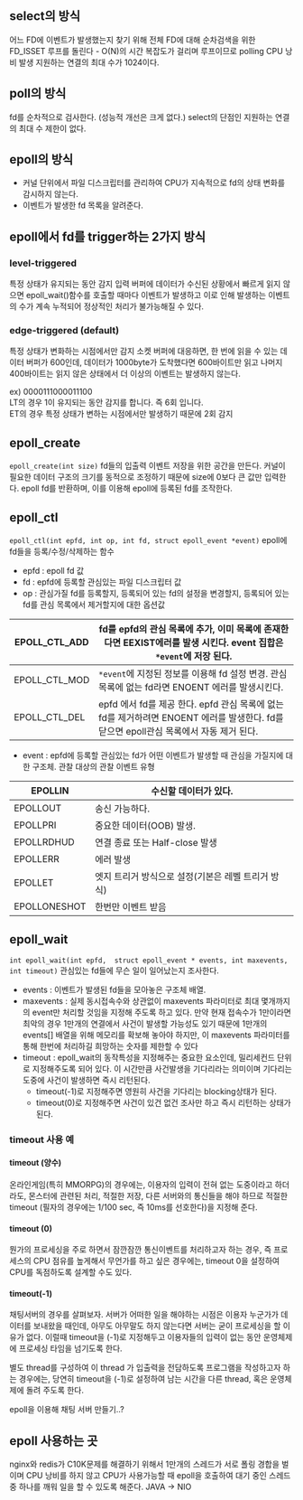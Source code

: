 ## select의 방식
어느 FD에 이벤트가 발생했는지 찾기 위해 전체 FD에 대해 순차검색을 위한 FD_ISSET 루프를 돌린다 - O(N)의 시간 복잡도가 걸리며 루프이므로 polling CPU 낭비 발생
지원하는 연결의 최대 수가 1024이다.
## poll의 방식
fd를 순차적으로 검사한다. (성능적 개선은 크게 없다.)
select의 단점인 지원하는 연결의 최대 수 제한이 없다.
## epoll의 방식
- 커널 단위에서 파일 디스크립터를 관리하여 CPU가 지속적으로 fd의 상태 변화를 감시하지 않는다.
- 이벤트가 발생한 fd 목록을 알려준다.

## epoll에서 fd를 trigger하는 2가지 방식
### level-triggered
특정 상태가 유지되는 동안 감지
입력 버퍼에 데이터가 수신된 상황에서 빠르게 읽지 않으면 epoll_wait()함수를 호출할 때마다 이벤트가 발생하고 이로 인해 발생하는 이벤트의 수가 계속 누적되어 정상적인 처리가 불가능해질 수 있다.
### edge-triggered (default)
특정 상태가 변화하는 시점에서만 감지
소켓 버퍼에 대응하면, 한 번에 읽을 수 있는 데이터 버퍼가 600인데, 데이터가 1000byte가 도착했다면 600바이트만 읽고 나머지 400바이트는 읽지 않은 상태에서 더 이상의 이벤트는 발생하지 않는다.

ex)
0000111000011100  
LT의 경우 1이 유지되는 동안 감지를 합니다. 즉 6회 입니다.  
ET의 경우 특정 상태가 변하는 시점에서만 발생하기 때문에 2회 감지

## epoll_create
`epoll_create(int size)`
fd들의 입출력 이벤트 저장을 위한 공간을 만든다.
커널이 필요한 데이터 구조의 크기를 동적으로 조정하기 때문에 size에 0보다 큰 값만 입력한다.
epoll fd를 반환하며, 이를 이용해 epoll에 등록된 fd를 조작한다.
## epoll_ctl
`epoll_ctl(int epfd, int op, int fd, struct epoll_event *event)`
epoll에 fd들을 등록/수정/삭제하는 함수

* epfd : epoll fd 값
* fd : epfd에 등록할 관심있는 파일 디스크립터 값
* op : 관심가질 fd를 등록할지, 등록되어 있는 fd의 설정을 변경할지, 등록되어 있는 fd를 관심 목록에서 제거할지에 대한 옵션값

| EPOLL_CTL_ADD | fd를 epfd의 관심 목록에 추가, 이미 목록에 존재한다면 EEXIST에러를 발생 시킨다. event 집합은 `*event`에 저장 된다.              |
| ------------- | ------------------------------------------------------------------------------------------- |
| EPOLL_CTL_MOD | `*event`에 지정된 정보를 이용해 fd 설정 변경. 관심 목록에 없는 fd라면 ENOENT 에러를 발생시킨다.                            |
| EPOLL_CTL_DEL | epfd 에서 fd를 제공 한다. epfd 관심 목록에 없는 fd를 제거하려면 ENOENT 에러를 발생한다. fd를 닫으면 epoll관심 목록에서 자동 제거 된다. |
- event : epfd에 등록할 관심있는 fd가 어떤 이벤트가 발생할 때 관심을 가질지에 대한 구조체. 관찰 대상의 관찰 이벤트 유형

| EPOLLIN      | 수신할 데이터가 있다.                  |
| ------------ | ----------------------------- |
| EPOLLOUT     | 송신 가능하다.                      |
| EPOLLPRI     | 중요한 데이터(OOB) 발생.              |
| EPOLLRDHUD   | 연결 종료 또는 Half-close 발생        |
| EPOLLERR     | 에러 발생                         |
| EPOLLET      | 엣지 트리거 방식으로 설정(기본은 레벨 트리거 방식) |
| EPOLLONESHOT | 한번만 이벤트 받음                    |
## epoll_wait
`int epoll_wait(int epfd,  struct epoll_event * events, int maxevents, int timeout)`
관심있는 fd들에 무슨 일이 일어났는지 조사한다.
* events : 이벤트가 발생된 fd들을 모아놓은 구조체 배열.
* maxevents : 실제 동시접속수와 상관없이 maxevents 파라미터로 최대 몇개까지의 event만 처리할 것임을 지정해 주도록 하고 있다. 만약 현재 접속수가 1만이라면 최악의 경우 1만개의 연결에서 사건이 발생할 가능성도 있기 때문에 1만개의 events[] 배열을 위해 메모리를 확보해 놓아야 하지만, 이 maxevents 파라미터를 통해 한번에 처리하길 희망하는 숫자를 제한할 수 있다
* timeout : epoll_wait의 동작특성을 지정해주는 중요한 요소인데, 밀리세컨드 단위로 지정해주도록 되어 있다. 이 시간만큼 사건발생을 기다리라는 의미이며 기다리는 도중에 사건이 발생하면 즉시 리턴된다.
	* timeout(-1)로 지정해주면 영원히 사건을 기다리는 blocking상태가 된다.
	* timeout(0)로 지정해주면 사건이 있건 없건 조사만 하고 즉시 리턴하는 상태가 된다.
### timeout 사용 예
#### timeout (양수)
온라인게임(특히 MMORPG)의 경우에는, 이용자의 입력이 전혀 없는 도중이라고 하더라도, 몬스터에 관련된 처리, 적절한 저장, 다른 서버와의 통신들을 해야 하므로 적절한 timeout (필자의 경우에는 1/100 sec, 즉 10ms를 선호한다)을 지정해 준다.
#### timeout (0)
뭔가의 프로세싱을 주로 하면서 잠깐잠깐 통신이벤트를 처리하고자 하는 경우, 즉 프로세스의 CPU 점유를 높게해서 무언가를 하고 싶은 경우에는, timeout 0을 설정하여 CPU를 독점하도록 설계할 수도 있다.
#### timeout(-1)
채팅서버의 경우를 살펴보자. 서버가 어떠한 일을 해야하는 시점은 이용자 누군가가 데이터를 보내왔을 때인데, 아무도 아무말도 하지 않는다면 서버는 굳이 프로세싱을 할 이유가 없다. 
이럴때 timeout을 (-1)로 지정해두고 이용자들의 입력이 없는 동안 운영체제에 프로세싱 타임을 넘기도록 한다.

별도 thread를 구성하여 이 thread 가 입출력을 전담하도록 프로그램을 작성하고자 하는 경우에는, 당연히 timeout을 (-1)로 설정하여 남는 시간을 다른 thread, 혹은 운영체제에 돌려 주도록 한다.

epoll을 이용해 채팅 서버 만들기..?

## epoll 사용하는 곳
nginx와 redis가 C10K문제를 해결하기 위해서 1만개의 스레드가 서로 폴링 경합을 벌이며 CPU 낭비를 하지 않고 CPU가 사용가능할 때 epoll을 호출하여 대기 중인 스레드 중 하나를 깨워 일을 할 수 있도록 해준다.
JAVA -> NIO